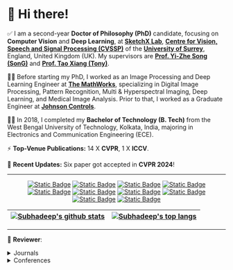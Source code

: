 # 👋 Hi there!

✅ I am a second-year **Doctor of Philosophy (PhD)** candidate, focusing on **Computer Vision** and **Deep Learning**, at [**SketchX Lab**](https://sketchx.eecs.qmul.ac.uk/), [**Centre for Vision, Speech and Signal Processing (CVSSP)**](https://www.surrey.ac.uk/centre-vision-speech-signal-processing) of the [**University of Surrey**](https://www.surrey.ac.uk/), England, United Kingdom (UK). My supervisors are [**Prof. Yi-Zhe Song (SonG)**](http://personal.ee.surrey.ac.uk/Personal/Y.Song/) and [**Prof. Tao Xiang (Tony)**](http://personal.ee.surrey.ac.uk/Personal/T.Xiang/index.html).

👨‍💻 Before starting my PhD, I worked as an Image Processing and Deep Learning Engineer at [**The MathWorks**](https://www.mathworks.com), specializing in Digital Image Processing, Pattern Recognition, Multi & Hyperspectral Imaging, Deep Learning, and Medical Image Analysis. Prior to that, I worked as a Graduate Engineer at [**Johnson Controls**](https://www.johnsoncontrols.com).

👨‍🎓 In 2018, I completed my **Bachelor of Technology (B. Tech)** from the West Bengal University of Technology, Kolkata, India, majoring in Electronics and Communication Engineering (ECE). 

⚡ **Top-Venue Publications:** 14 X **CVPR**, 1 X **ICCV**.

📢 **Recent Updates:** Six paper got accepted in **CVPR 2024**!

___

<div align="center">

[![Static Badge](https://img.shields.io/badge/Email-0078D4?style=flat&logo=microsoftoutlook)](mailto:s.koley@surrey.ac.uk)
[![Static Badge](https://img.shields.io/badge/Gmail-white?style=flat&logo=gmail)](mailto:subhadeepkoley@gmail.com)
[![Static Badge](https://img.shields.io/badge/Homepage-3EA37A?style=flat&logo=githubpages)](https://subhadeepkoley.github.io/)
[![Static Badge](https://img.shields.io/badge/LinkedIn-0A66C2?style=flat&logo=linkedin)](https://www.linkedin.com/in/subhadeepkoley/)
[![Static Badge](https://img.shields.io/badge/Twitter-000000?style=flat&logo=twitter)](https://twitter.com/subhadeepko)
[![Static Badge](https://img.shields.io/badge/GitHub-181717?style=flat&logo=github)](https://github.com/subhadeepkoley) 
[![Static Badge](https://img.shields.io/badge/Google%20Scholar-white?style=flat&logo=googlescholar)](https://scholar.google.com/citations?user=-mOrpz8AAAAJ) 
[![Static Badge](https://img.shields.io/badge/ORCiD-white?style=flat&logo=orcid)](https://orcid.org/0000-0002-4010-4387)
[![Static Badge](https://img.shields.io/badge/DBLP-004F9F?style=flat&logo=dblp)](https://dblp.org/pid/286/4893.html) 
[![Static Badge](https://img.shields.io/badge/CSAuthors-5F9EA0?style=flat&logo=c)](https://www.csauthors.net/subhadeep-koley/) 

</div>

<div align="center">

| <a href="https://github.com/subhadeepkoley"><img align="center" src="https://github-readme-stats.vercel.app/api?username=subhadeepkoley&show_icons=true&theme=vue-dark&hide=prs,issues,contribs&rank_icon=github" alt="Subhadeep's github stats" /></a> | <a href="https://github.com/subhadeepkoley"><img align="center" src="https://github-readme-stats.vercel.app/api/top-langs/?username=subhadeepkoley&layout=compact&theme=vue-dark" alt="Subhadeep's top langs" /></a> |
| ------------- | ------------- |

</div>

___

📝 **Reviewer**:
<details>
  <summary>Journals</summary>

* EURASIP Journal on Image and Video Processing
* Expert Systems with Applications
* Future Generation Computer Systems
* Signal Processing
* Information Sciences
* The Imaging Science Journal
* Frontiers in Computer Science
* Cybernetics and Systems
* IEEE Transactions on Pattern Analysis and Machine Intelligence
* IEEE Transactions on Image Processing
* IET Computer Vision

</details>

<details>
  <summary>Conferences</summary>

* CVPR
* ICCV
* BMVC

</details>
